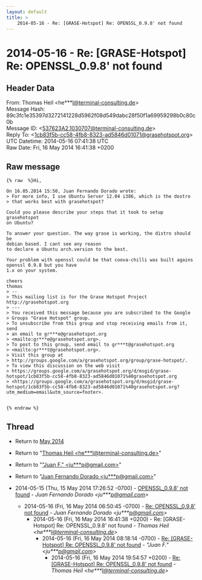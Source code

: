```yaml
---
layout: default
title: >
    2014-05-16 - Re: [GRASE-Hotspot] Re: OPENSSL_0.9.8' not found
---
```


# 2014-05-16 - Re: [GRASE-Hotspot] Re: OPENSSL_0.9.8' not found

## Header Data

From: Thomas Heil \<he***l@terminal-consulting.de\><br>
Message Hash: 89c3fc1e35397d3272141228d5962f08d549dabc28f50f1a69959298b0c80c0b<br>
Message ID: \<537623A2.1030707@terminal-consulting.de\><br>
Reply To: \<1cb83f5b-cc58-4fb8-8323-ad5846d01071@grasehotspot.org\><br>
UTC Datetime: 2014-05-16 07:41:38 UTC<br>
Raw Date: Fri, 16 May 2014 16:41:38 +0200<br>

## Raw message

```
{% raw  %}Hi,

On 16.05.2014 15:50, Juan Fernando Dorado wrote:
> For more info, I use Ubuntu Server 12.04 i386, which is the dostro
> that works best with grasehotspot?

Could you please describe your steps that it took to setup grasehotspot
on Ubuntu?

To answer your question. The way grase is working, the distro should be
debian based. I cant see any reason
to declare a Ubuntu arch.version to the best.

Your problem with openssl could be that coova-chilli was built agains
openssl 0.9.8 but you have
1.x on your system.

cheers
thomas
> -- 
> This mailing list is for the Grase Hotspot Project http://grasehotspot.org
> ---
> You received this message because you are subscribed to the Google
> Groups "Grase Hotspot" group.
> To unsubscribe from this group and stop receiving emails from it, send
> an email to gr***e@grasehotspot.org
> <mailto:gr***e@grasehotspot.org>.
> To post to this group, send email to gr***t@grasehotspot.org
> <mailto:gr***t@grasehotspot.org>.
> Visit this group at
> http://groups.google.com/a/grasehotspot.org/group/grase-hotspot/.
> To view this discussion on the web visit
> https://groups.google.com/a/grasehotspot.org/d/msgid/grase-hotspot/1cb83f5b-cc58-4fb8-8323-ad5846d01071%40grasehotspot.org
> <https://groups.google.com/a/grasehotspot.org/d/msgid/grase-hotspot/1cb83f5b-cc58-4fb8-8323-ad5846d01071%40grasehotspot.org?utm_medium=email&utm_source=footer>.


{% endraw %}
```

## Thread

+ Return to [May 2014](/archive/2014/05)

+ Return to "[Thomas Heil <he***l<span>@</span>terminal-consulting.de>](/authors/he___l_at_terminalconsulting_de)"
+ Return to "["Juan F." <ju***p<span>@</span>gmail.com>](/authors/ju___p_at_gmail_com)"
+ Return to "[Juan Fernando Dorado <ju***p<span>@</span>gmail.com>](/authors/ju___p_at_gmail_com)"

+ 2014-05-15 (Thu, 15 May 2014 17:26:52 -0700) - [OPENSSL_0.9.8' not found](/archive/2014/05/9d3f1ee927618d2968d6ea64d92ac67e0a74bd24556fd5c04c6e0d224629dc08) - _Juan Fernando Dorado \<ju***p@gmail.com\>_
  + 2014-05-16 (Fri, 16 May 2014 06:50:45 -0700) - [Re: OPENSSL_0.9.8' not found](/archive/2014/05/a53b3ea440854b5ac8fec20090f0063f5e93b969a08bd7f47b9d1000080f7587) - _Juan Fernando Dorado \<ju***p@gmail.com\>_
    + 2014-05-16 (Fri, 16 May 2014 16:41:38 +0200) - Re: [GRASE-Hotspot] Re: OPENSSL_0.9.8' not found - _Thomas Heil \<he***l@terminal-consulting.de\>_
      + 2014-05-16 (Fri, 16 May 2014 08:18:14 -0700) - [Re: [GRASE-Hotspot] Re: OPENSSL_0.9.8' not found](/archive/2014/05/af336475115db2ce177f85f571ba2f288836678f13fddc281a8e7a962d10b5b0) - _"Juan F." \<ju***p@gmail.com\>_
        + 2014-05-16 (Fri, 16 May 2014 19:54:57 +0200) - [Re: [GRASE-Hotspot] Re: OPENSSL_0.9.8' not found](/archive/2014/05/233964aa0b30e417953cd7205f4b71b0cede44214fc5daee33200b35bbe54aee) - _Thomas Heil \<he***l@terminal-consulting.de\>_

